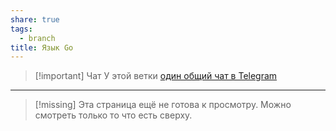 ```yaml
---
share: true
tags:
  - branch
title: Язык Go
---
```


> [!important] Чат
> У этой ветки [один общий чат в Telegram](https://t.me/+0QNpBkJDKQNhZjAy)

___

> [!missing] 
> Эта страница ещё не готова к просмотру. Можно смотреть только то что есть сверху.

